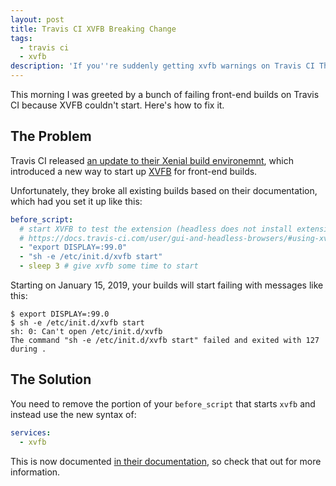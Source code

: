 ```yaml
---
layout: post
title: Travis CI XVFB Breaking Change
tags:
  - travis ci
  - xvfb
description: 'If you''re suddenly getting xvfb warnings on Travis CI The command "sh -e /etc/init.d/xvfb start" failed and exited with 127 during ., here''s how to fix it.'
---
```


This morning I was greeted by a bunch of failing front-end builds on Travis CI because XVFB couldn't start. Here's how to fix it.

## The Problem

Travis CI released [an update to their Xenial build environemnt](https://changelog.travis-ci.com/ubuntu-xenial-16-04-build-environment-update-86123),
which introduced a new way to start up [XVFB](https://en.wikipedia.org/wiki/Xvfb)
for front-end builds.

Unfortunately, they broke all existing builds based on their documentation, which
had you set it up like this:

```yaml
before_script:
  # start XVFB to test the extension (headless does not install extensions fully)
  # https://docs.travis-ci.com/user/gui-and-headless-browsers/#using-xvfb-to-run-tests-that-require-a-gui
  - "export DISPLAY=:99.0"
  - "sh -e /etc/init.d/xvfb start"
  - sleep 3 # give xvfb some time to start
```

Starting on January 15, 2019, your builds will start failing with messages like
this:

```console
$ export DISPLAY=:99.0
$ sh -e /etc/init.d/xvfb start
sh: 0: Can't open /etc/init.d/xvfb
The command "sh -e /etc/init.d/xvfb start" failed and exited with 127 during .
```

## The Solution

You need to remove the portion of your `before_script` that starts `xvfb` and
instead use the new syntax of:

```yaml
services:
  - xvfb
```

This is now documented
[in their documentation](https://docs.travis-ci.com/user/gui-and-headless-browsers/#using-services-xvfb),
so check that out for more information.
